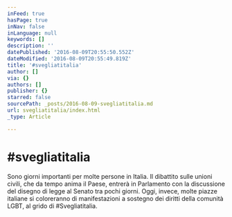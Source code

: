 ```yaml
---
inFeed: true
hasPage: true
inNav: false
inLanguage: null
keywords: []
description: ''
datePublished: '2016-08-09T20:55:50.552Z'
dateModified: '2016-08-09T20:55:49.819Z'
title: '#svegliatitalia'
author: []
via: {}
authors: []
publisher: {}
starred: false
sourcePath: _posts/2016-08-09-svegliatitalia.md
url: svegliatitalia/index.html
_type: Article

---
```

# \#svegliatitalia

Sono giorni importanti per molte persone in Italia. Il dibattito sulle unioni civili, che da tempo anima il Paese, entrerà in Parlamento con la discussione del disegno di legge al Senato tra pochi giorni. Oggi, invece, molte piazze italiane si coloreranno di manifestazioni a sostegno dei diritti della comunità LGBT, al grido di \#Svegliatitalia.